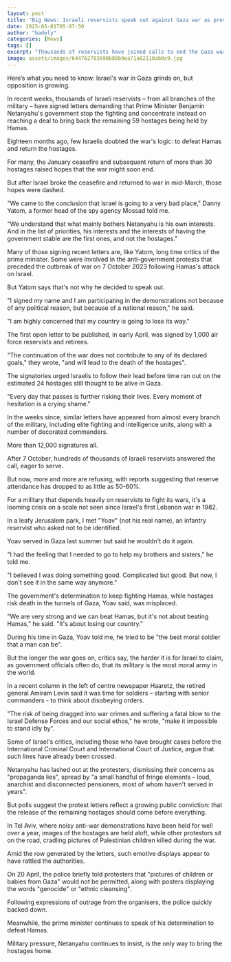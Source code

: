 ```yaml
---
layout: post
title: "Big News: Israeli reservists speak out against Gaza war as pressure on Netanyahu grows"
date: 2025-05-01T05:07:50
author: "badely"
categories: [News]
tags: []
excerpt: "Thousands of reservists have joined calls to end the Gaza war and bring the remaining hostages back."
image: assets/images/644762783690b80b9ea71a82110ab0c9.jpg
---
```


Here’s what you need to know: Israel's war in Gaza grinds on, but opposition is growing.

In recent weeks, thousands of Israeli reservists – from all branches of the military – have signed letters demanding that Prime Minister Benjamin Netanyahu's government stop the fighting and concentrate instead on reaching a deal to bring back the remaining 59 hostages being held by Hamas.

Eighteen months ago, few Israelis doubted the war's logic: to defeat Hamas and return the hostages.

For many, the January ceasefire and subsequent return of more than 30 hostages raised hopes that the war might soon end.

But after Israel broke the ceasefire and returned to war in mid-March, those hopes were dashed.

"We came to the conclusion that Israel is going to a very bad place," Danny Yatom, a former head of the spy agency Mossad told me.

"We understand that what mainly bothers Netanyahu is his own interests. And in the list of priorities, his interests and the interests of having the government stable are the first ones, and not the hostages."

Many of those signing recent letters are, like Yatom, long time critics of the prime minister. Some were involved in the anti-government protests that preceded the outbreak of war on 7 October 2023 following Hamas's attack on Israel. 

But Yatom says that's not why he decided to speak out.

"I signed my name and I am participating in the demonstrations not because of any political reason, but because of a national reason," he said.

"I am highly concerned that my country is going to lose its way."

The first open letter to be published, in early April, was signed by 1,000 air force reservists and retirees.

"The continuation of the war does not contribute to any of its declared goals," they wrote, "and will lead to the death of the hostages".

The signatories urged Israelis to follow their lead before time ran out on the estimated 24 hostages still thought to be alive in Gaza.

"Every day that passes is further risking their lives. Every moment of hesitation is a crying shame."

In the weeks since, similar letters have appeared from almost every branch of the military, including elite fighting and intelligence units, along with a number of decorated commanders.

More than 12,000 signatures all.

After 7 October, hundreds of thousands of Israeli reservists answered the call, eager to serve.

But now, more and more are refusing, with reports suggesting that reserve attendance has dropped to as little as 50-60%.

For a military that depends heavily on reservists to fight its wars, it's a looming crisis on a scale not seen since Israel's first Lebanon war in 1982.

In a leafy Jerusalem park, I met "Yoav" (not his real name), an infantry reservist who asked not to be identified.

Yoav served in Gaza last summer but said he wouldn't do it again.

"I had the feeling that I needed to go to help my brothers and sisters," he told me.

"I believed I was doing something good. Complicated but good. But now, I don't see it in the same way anymore."

The government's determination to keep fighting Hamas, while hostages risk death in the tunnels of Gaza, Yoav said, was misplaced.

"We are very strong and we can beat Hamas, but it's not about beating Hamas," he said. "It's about losing our country."

During his time in Gaza, Yoav told me, he tried to be "the best moral soldier that a man can be".

But the longer the war goes on, critics say, the harder it is for Israel to claim, as government officials often do, that its military is the most moral army in the world.

In a recent column in the left of centre newspaper Haaretz, the retired general Amiram Levin said it was time for soldiers – starting with senior commanders - to think about disobeying orders.

"The risk of being dragged into war crimes and suffering a fatal blow to the Israel Defense Forces and our social ethos," he wrote, "make it impossible to stand idly by".

Some of Israel's critics, including those who have brought cases before the International Criminal Court and International Court of Justice, argue that such lines have already been crossed.

Netanyahu has lashed out at the protesters, dismissing their concerns as "propaganda lies", spread by "a small handful of fringe elements – loud, anarchist and disconnected pensioners, most of whom haven't served in years".

But polls suggest the protest letters reflect a growing public conviction: that the release of the remaining hostages should come before everything.

In Tel Aviv, where noisy anti-war demonstrations have been held for well over a year, images of the hostages are held aloft, while other protestors sit on the road, cradling pictures of Palestinian children killed during the war.

Amid the row generated by the letters, such emotive displays appear to have rattled the authorities.

On 20 April, the police briefly told protesters that "pictures of children or babies from Gaza" would not be permitted, along with posters displaying the words "genocide" or "ethnic cleansing".

Following expressions of outrage from the organisers, the police quickly backed down.

Meanwhile, the prime minister continues to speak of his determination to defeat Hamas.

Military pressure, Netanyahu continues to insist, is the only way to bring the hostages home.

